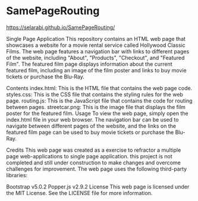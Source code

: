 <!-- @format -->

# SamePageRouting
https://selarabi.github.io/SamePageRouting/

Single Page Application
This repository contains an HTML web page that showcases a website for a movie rental service called Hollywood Classic Films. The web page features a navigation bar with links to different pages of the website, including "About", "Products", "Checkout", and "Featured Film". The featured film page displays information about the current featured film, including an image of the film poster and links to buy movie tickets or purchase the Blu-Ray.

Contents
index.html: This is the HTML file that contains the web page code.
styles.css: This is the CSS file that contains the styling rules for the web page.
routing.js: This is the JavaScript file that contains the code for routing between pages.
streetcar.png: This is the image file that displays the film poster for the featured film.
Usage
To view the web page, simply open the index.html file in your web browser. The navigation bar can be used to navigate between different pages of the website, and the links on the featured film page can be used to buy movie tickets or purchase the Blu-Ray.

Credits
This web page was created as a exercise to refractor a multiple page web-applications to single page application.
this project is not completed and still under construction to make changes and overcome challenges for improvement.
The web page uses the following third-party libraries:

Bootstrap v5.0.2
Popper.js v2.9.2
License
This web page is licensed under the MIT License. See the LICENSE file for more information.
